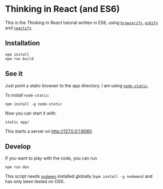 Thinking in React (and ES6)
===========================

This is the _Thinking in React_ tutorial written in ES6, using [`browserify`][4],
[`es6ify`][5] and [`reactify`][6].

## Installation

    npm install
    npm run build

## See it
Just point a static browser to the app directory. I am using [`node-static`][2].

To install `node-static`: 

    npm install -g node-static

Now you can start it with:
   
    static app/

This starts a server on http://127.0.0.1:8080.

## Develop
If you want to play with the code, you can run 

    npm run dev

This script needs [`nodemon`][3] installed globally (`npm install -g nodemon`) 
and has only been tested on OSX.


[1]: http://facebook.github.io/react/docs/thinking-in-react.html
[2]: https://www.npmjs.org/package/node-static
[3]: https://www.npmjs.org/package/nodemon
[4]: http://browserify.org/
[5]: https://github.com/thlorenz/es6ify
[6]: https://github.com/andreypopp/reactify
